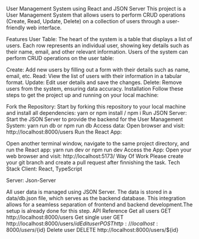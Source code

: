 User Management System using React and JSON Server
This project is a User Management System that allows users to perform CRUD operations (Create, Read, Update, Delete) on a collection of users through a user-friendly web interface.

Features
User Table: The heart of the system is a table that displays a list of users. Each row represents an individual user, showing key details such as their name, email, and other relevant information.
Users of the system can perform CRUD operations on the user table:

Create: Add new users by filling out a form with their details such as name, email, etc.
Read: View the list of users with their information in a tabular format.
Update: Edit user details and save the changes.
Delete: Remove users from the system, ensuring data accuracy.
Installation
Follow these steps to get the project up and running on your local machine:

Fork the Repository: Start by forking this repository to your local machine and install all dependencies:
 yarn or npm install / npm i
Run JSON Server: Start the JSON Server to provide the backend for the User Management System:
 yarn run db or npm run db
Access data: Open browser and visit:
 http://localhost:8000/users
Run the React App:

Open another terminal window, navigate to the same project directory, and run the React app:
yarn run dev or npm run dev
Access the App: Open your web browser and visit:
 http://localhost:5173/
Way Of Work
Please create your git branch and create a pull request after finnishing the task.
Tech Stack
Client: React, TypeScript

Server: Json-Server

All user data is managed using JSON Server. The data is stored in a data/db.json file, which serves as the backend database. This integration allows for a seamless separation of frontend and backend development.The setup is already done for this step.
API Reference
Get all users
  GET http://localhost:8000/users
Get single user
  GET http://localhost:8000/users/${id}
Edit user
  POST http://localhost:8000/users/${id}
Delete user
  DELETE http://localhost:8000/users/${id}